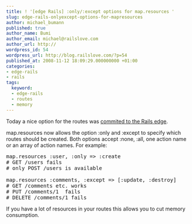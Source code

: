 ```yaml
---
title: ! '[edge Rails] :only/:except options for map.resources '
slug: edge-rails-onlyexcept-options-for-mapresources
author: michael_bumann
published: true
author_name: Bumi
author_email: michael@railslove.com
author_url: http://
wordpress_id: 54
wordpress_url: http://blog.railslove.com/?p=54
published_at: 2008-11-12 18:09:29.000000000 +01:00
categories:
- edge-rails
- rails
tags:
  keyword:
  - edge-rails
  - routes
  - memory
---
```

Today a nice option for the routes was <a href="http://github.com/rails/rails/commit/44a3009ff068bf080de6764a8c884fbf0ceb920e">commited to the Rails edge</a>.

map.resources now allows the option :only and :except to specify which routes should be created. Both options accept :none, :all, one action name or an array of action names.
For example:
<pre lang="rails">
map.resources :user, :only => :create
# GET /users fails
# only POST /users is available

map.resources :comments, :except => [:update, :destroy]
# GET /comments etc. works
# PUT /comments/1  fails
# DELETE /comments/1 fails
</pre>

If you have a lot of resources in your routes this allows you to cut memory consumption.
